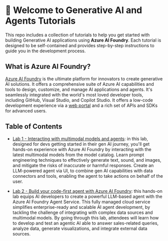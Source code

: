 # 🔧 Welcome to Generative AI and Agents Tutorials

This repo includes a collection of tutorials to help you get started with building Generative AI applications using **Azure AI Foundry**.
Each tutorial is designed to be self-contained and provides step-by-step instructions to guide you in the development process.

## What is Azure AI Foundry?

[Azure AI Foundry](https://learn.microsoft.com/azure/ai-foundry/what-is-azure-ai-foundry) is the ultimate platform for innovators to create generative AI solutions. It offers a comprehensive suite of Azure AI capabilities and tools to design, customize, and manage AI applications and agents. It's seamlessly integrated with the world's most loved developer tools, including GitHub, Visual Studio, and Copilot Studio. 
It offers a low-code development experience via a [web portal](https://ai.azure.com) and a rich set of APIs and SDKs for advanced users. 

## Table of Contents

- [Lab 1 - Interacting with multimodal models and agents](./Lab%201%20-%20Interacting%20with%20multimodal%20models%20and%20agents/): in this lab, designed for devs getting started in their gen AI journey, you'll get hands-on experience with Azure AI Foundry by interacting with the latest multimodal models from the model catalog. Learn prompt engineering techniques to effectively generate text, sound, and images, and mitigate the risks of inaccurate or harmful responses. Create an LLM-powered agent via UI, to combine gen AI capabilities with data connectors and tools, enabling the agent to take actions on behalf of the user.

- [Lab 2 - Build your code-first agent with Azure AI Foundry](./Lab%202%20-%20Build%20your%20code-first%20agent%20with%20Azure%20AI%20Foundry/): this hands-on lab equips AI developers to create a powerful LLM-based agent with the Azure AI Foundry Agent Service. This fully managed cloud service simplifies enterprise-ready and scalable AI agent development, by tackling the challenge of integrating with complex data sources and multimodal models. By going through this lab, attendees will learn how to develop and test an agentic AI able to answer sales-related queries, analyze data, generate visualizations, and integrate external data sources.